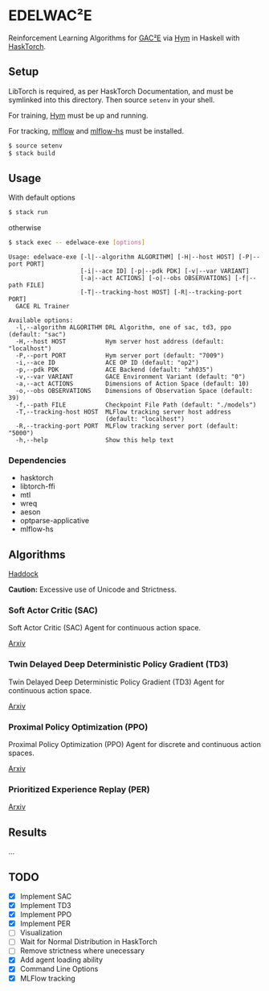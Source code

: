 # EDELWAC²E

Reinforcement Learning Algorithms for
[GAC²E](https://github.com/AugustUnderground/gace) via
[Hym](https://github.com/AugustUnderground/hym) in Haskell with
[HaskTorch](https://github.com/hasktorch/hasktorch).

## Setup

LibTorch is required, as per HaskTorch Documentation, and must be symlinked
into this directory. Then source `setenv` in your shell.

For training, [Hym](https://github.com/AugustUnderground/hym) must be up
and running.

For tracking, [mlflow](https://www.mlflow.org) and
[mlflow-hs](https://github.com/AugustUnderground/mlfow-hs) must be installed.

```bash
$ source setenv
$ stack build
```

## Usage

With default options

```bash
$ stack run
```

otherwise

```bash
$ stack exec -- edelwace-exe [options]
```

```
Usage: edelwace-exe [-l|--algorithm ALGORITHM] [-H|--host HOST] [-P|--port PORT]
                    [-i|--ace ID] [-p|--pdk PDK] [-v|--var VARIANT]
                    [-a|--act ACTIONS] [-o|--obs OBSERVATIONS] [-f|--path FILE]
                    [-T|--tracking-host HOST] [-R|--tracking-port PORT]
  GACE RL Trainer

Available options:
  -l,--algorithm ALGORITHM DRL Algorithm, one of sac, td3, ppo (default: "sac")
  -H,--host HOST           Hym server host address (default: "localhost")
  -P,--port PORT           Hym server port (default: "7009")
  -i,--ace ID              ACE OP ID (default: "op2")
  -p,--pdk PDK             ACE Backend (default: "xh035")
  -v,--var VARIANT         GACE Environment Variant (default: "0")
  -a,--act ACTIONS         Dimensions of Action Space (default: 10)
  -o,--obs OBSERVATIONS    Dimensions of Observation Space (default: 39)
  -f,--path FILE           Checkpoint File Path (default: "./models")
  -T,--tracking-host HOST  MLFlow tracking server host address
                           (default: "localhost")
  -R,--tracking-port PORT  MLFlow tracking server port (default: "5000")
  -h,--help                Show this help text
```

### Dependencies

- hasktorch
- libtorch-ffi
- mtl
- wreq
- aeson
- optparse-applicative
- mlflow-hs

## Algorithms

[Haddock](https://augustunderground.github.io/edelwace/)

**Caution:** Excessive use of Unicode and Strictness.

### Soft Actor Critic (SAC)

Soft Actor Critic (SAC) Agent for continuous action space.

[Arxiv](https://arxiv.org/abs/1812.05905v2)

### Twin Delayed Deep Deterministic Policy Gradient (TD3)

Twin Delayed Deep Deterministic Policy Gradient (TD3) Agent for continuous
action space.

[Arxiv](https://arxiv.org/abs/1802.09477)

### Proximal Policy Optimization (PPO)

Proximal Policy Optimization (PPO) Agent for discrete and continuous action
spaces.

[Arxiv](https://arxiv.org/abs/1707.06347)

### Prioritized Experience Replay (PER)

[Arxiv](https://arxiv.org/abs/1511.05952)

## Results

...

## TODO

- [X] Implement SAC
- [X] Implement TD3
- [X] Implement PPO
- [X] Implement PER
- [ ] Visualization
- [ ] Wait for Normal Distribution in HaskTorch
- [ ] Remove strictness where unecessary
- [X] Add agent loading ability
- [X] Command Line Options
- [X] MLFlow tracking
